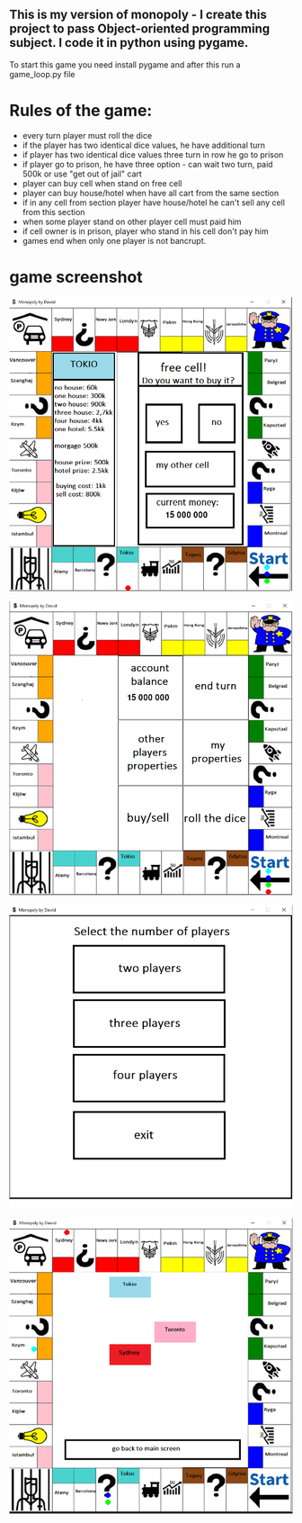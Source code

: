 ## This is my version of monopoly - I create this project to pass Object-oriented programming subject. I code it in python using pygame.

To start this game you need install pygame and after this run a game_loop.py file

# Rules of the game:
* every turn player must roll the dice
* if the player has two identical dice values, he have additional turn
* if player has two identical dice values three turn in row he go to prison
* if player go to prison, he have three option - can wait two turn, paid 500k or use "get out of jail" cart
* player can buy cell when stand on free cell
* player can buy house/hotel when have all cart from the same section
* if in any cell from section player have house/hotel he can't sell any cell from this section
* when some player stand on other player cell must paid him
* if cell owner is in prison, player who stand in his cell don't pay him
* games end when only one player is not bancrupt.

# game screenshot
![](https://github.com/DaDudek/Uwr/blob/master/Monopoly_Board/screenshot/free_cell.png)


![](https://github.com/DaDudek/Uwr/blob/master/Monopoly_Board/screenshot/main_screen.png)


![](https://github.com/DaDudek/Uwr/blob/master/Monopoly_Board/screenshot/menu.png)


![](https://github.com/DaDudek/Uwr/blob/master/Monopoly_Board/screenshot/property.png)